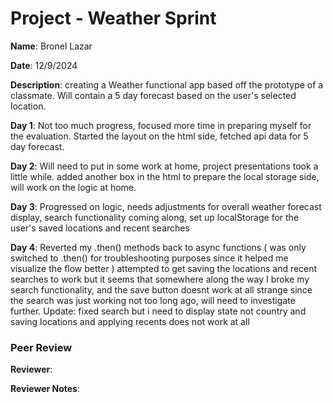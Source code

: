 #   Project - Weather Sprint

**Name**: Bronel Lazar

**Date**: 12/9/2024

**Description**: creating a Weather functional app based off the prototype of a classmate. Will contain a 5 day forecast based on the user's selected location.

**Day 1**: Not too much progress, focused more time in preparing myself for the evaluation. Started the layout on the html side, fetched api data for 5 day forecast.

**Day 2**: Will need to put in some work at home, project presentations took a little while. added another box in the html to prepare the local storage side, will work on the logic at home.

**Day 3**: Progressed on logic, needs adjustments for overall weather forecast display, search functionality coming along, set up localStorage for the user's saved locations and recent searches

**Day 4**: Reverted my .then() methods back to async functions ( was only switched to .then() for troubleshooting purposes since it helped me visualize the flow better ) attempted to get saving the locations and recent searches to work but it seems that somewhere along the way I broke my search functionality, and the save button doesnt work at all strange since the search was just working not too long ago, will need to investigate further. Update: fixed search but i need to display state not country and saving locations and applying recents does not work at all

### Peer Review

**Reviewer**: 


**Reviewer Notes**: 
